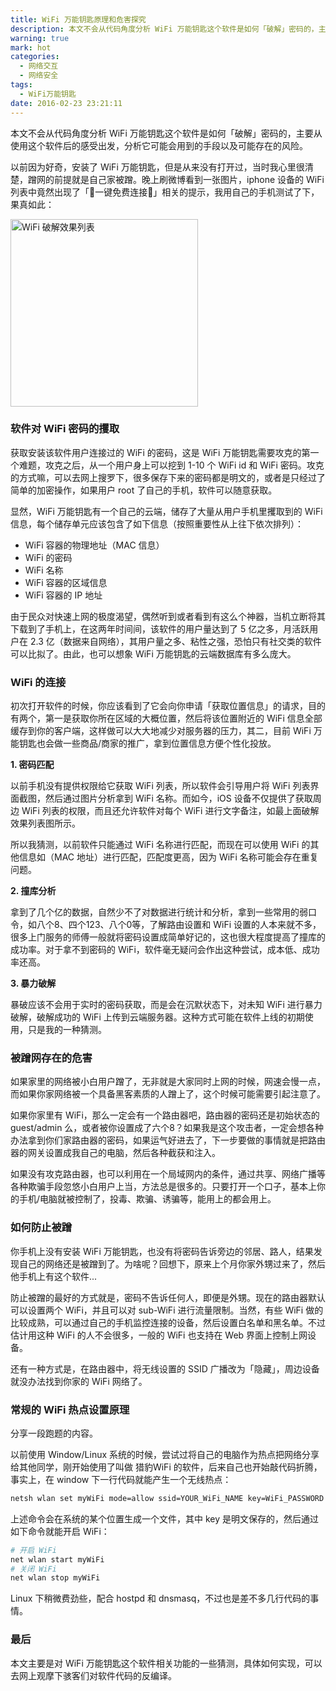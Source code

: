 ```yaml
---
title: WiFi 万能钥匙原理和危害探究
description: 本文不会从代码角度分析 WiFi 万能钥匙这个软件是如何「破解」密码的，主要从使用这个软件后的感受出发，分析它可能会用到的手段以及可能存在的风险。
warning: true
mark: hot
categories:
  - 网络交互
  - 网络安全
tags:
  - WiFi万能钥匙
date: 2016-02-23 23:21:11
---
```


本文不会从代码角度分析 WiFi 万能钥匙这个软件是如何「破解」密码的，主要从使用这个软件后的感受出发，分析它可能会用到的手段以及可能存在的风险。

<!--more-->

以前因为好奇，安装了 WiFi 万能钥匙，但是从来没有打开过，当时我心里很清楚，蹭网的前提就是自己家被蹭。晚上刷微博看到一张图片，iphone 设备的 WiFi 列表中竟然出现了「🔑一键免费连接🔑」相关的提示，我用自己的手机测试了下，果真如此：

<img src='http://ww2.sinaimg.cn/mw690/6c0378f8gw1f1a96kbjacj20ku112who.jpg' alt='WiFi 破解效果列表' style="width:300px;"><!-- ![WiFi 破解效果列表](http://www.barretlee.com/blogimgs/2016/02/20160203_82a6609a.png) -->

### 软件对 WiFi 密码的攫取

获取安装该软件用户连接过的 WiFi 的密码，这是 WiFi 万能钥匙需要攻克的第一个难题，攻克之后，从一个用户身上可以挖到 1-10 个 WiFi id 和 WiFi 密码。攻克的方式嘛，可以去网上搜罗下，很多保存下来的密码都是明文的，或者是只经过了简单的加密操作，如果用户 root 了自己的手机，软件可以随意获取。

显然，WiFi 万能钥匙有一个自己的云端，储存了大量从用户手机里攫取到的 WiFi 信息，每个储存单元应该包含了如下信息（按照重要性从上往下依次排列）：

- WiFi 容器的物理地址（MAC 信息）
- WiFi 的密码
- WiFi 名称
- WiFi 容器的区域信息
- WiFi 容器的 IP 地址

由于民众对快速上网的极度渴望，偶然听到或者看到有这么个神器，当机立断将其下载到了手机上，在这两年时间间，该软件的用户量达到了 5 亿之多，月活跃用户在 2.3 亿（数据来自网络），其用户量之多、粘性之强，恐怕只有社交类的软件可以比拟了。由此，也可以想象 WiFi 万能钥匙的云端数据库有多么庞大。

### WiFi 的连接

初次打开软件的时候，你应该看到了它会向你申请「获取位置信息」的请求，目的有两个，第一是获取你所在区域的大概位置，然后将该位置附近的 WiFi 信息全部缓存到你的客户端，这样做可以大大地减少对服务器的压力，其二，目前 WiFi 万能钥匙也会做一些商品/商家的推广，拿到位置信息方便个性化投放。

**1. 密码匹配**

以前手机没有提供权限给它获取 WiFi 列表，所以软件会引导用户将 WiFi 列表界面截图，然后通过图片分析拿到 WiFi 名称。而如今，iOS 设备不仅提供了获取周边 WiFi 列表的权限，而且还允许软件对每个 WiFi 进行文字备注，如最上面破解效果列表图所示。

所以我猜测，以前软件只能通过 WiFi 名称进行匹配，而现在可以使用 WiFi 的其他信息如（MAC 地址）进行匹配，匹配度更高，因为 WiFi 名称可能会存在重复问题。

**2. 撞库分析**

拿到了几个亿的数据，自然少不了对数据进行统计和分析，拿到一些常用的弱口令，如八个8、四个123、八个0等，了解路由设置和 WiFi 设置的人本来就不多，很多上门服务的师傅一般就将密码设置成简单好记的，这也很大程度提高了撞库的成功率。对于拿不到密码的 WiFi，软件毫无疑问会作出这种尝试，成本低、成功率还高。

**3. 暴力破解**

暴破应该不会用于实时的密码获取，而是会在沉默状态下，对未知 WiFi 进行暴力破解，破解成功的 WiFi 上传到云端服务器。这种方式可能在软件上线的初期使用，只是我的一种猜测。


### 被蹭网存在的危害

如果家里的网络被小白用户蹭了，无非就是大家同时上网的时候，网速会慢一点，而如果你家网络被一个具备黑客素质的人蹭上了，这个时候可能需要引起注意了。

如果你家里有 WiFi，那么一定会有一个路由器吧，路由器的密码还是初始状态的 guest/admin 么，或者被你设置成了六个8？如果我是这个攻击者，一定会想各种办法拿到你们家路由器的密码，如果运气好进去了，下一步要做的事情就是把路由器的网关设置成我自己的电脑，然后各种截获和注入。

如果没有攻克路由器，也可以利用在一个局域网内的条件，通过共享、网络广播等各种欺骗手段忽悠小白用户上当，方法总是很多的。只要打开一个口子，基本上你的手机/电脑就被控制了，投毒、欺骗、诱骗等，能用上的都会用上。


### 如何防止被蹭

你手机上没有安装 WiFi 万能钥匙，也没有将密码告诉旁边的邻居、路人，结果发现自己的网络还是被蹭到了。为啥呢？回想下，原来上个月你家外甥过来了，然后他手机上有这个软件...

防止被蹭的最好的方式就是，密码不告诉任何人，即便是外甥。现在的路由器默认可以设置两个 WiFi，并且可以对 sub-WiFi 进行流量限制。当然，有些 WiFi 做的比较成熟，可以通过自己的手机监控连接的设备，然后设置白名单和黑名单。不过估计用这种 WiFi 的人不会很多，一般的 WiFi 也支持在 Web 界面上控制上网设备。

还有一种方式是，在路由器中，将无线设置的 SSID 广播改为「隐藏」，周边设备就没办法找到你家的 WiFi 网络了。

### 常规的 WiFi 热点设置原理

分享一段跑题的内容。

以前使用 Window/Linux 系统的时候，尝试过将自己的电脑作为热点把网络分享给其他同学，刚开始使用了叫做 猎豹WiFi 的软件，后来自己也开始敲代码折腾，事实上，在 window 下一行代码就能产生一个无线热点：

```bash
netsh wlan set myWiFi mode=allow ssid=YOUR_WiFi_NAME key=WiFi_PASSWORD
```

上述命令会在系统的某个位置生成一个文件，其中 key 是明文保存的，然后通过如下命令就能开启 WiFi：

```bash
# 开启 WiFi
net wlan start myWiFi 
# 关闭 WiFi
net wlan stop myWiFi 
```

Linux 下稍微费劲些，配合 hostpd 和 dnsmasq，不过也是差不多几行代码的事情。

### 最后

本文主要是对 WiFi 万能钥匙这个软件相关功能的一些猜测，具体如何实现，可以去网上观摩下骇客们对软件代码的反编译。